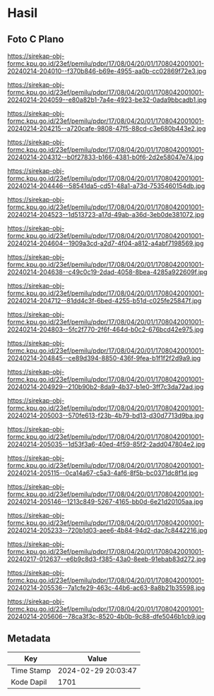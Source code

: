 # Hasil

## Foto C Plano

https://sirekap-obj-formc.kpu.go.id/23ef/pemilu/pdpr/17/08/04/20/01/1708042001001-20240214-204010--f370b846-b69e-4955-aa0b-cc02869f72e3.jpg

https://sirekap-obj-formc.kpu.go.id/23ef/pemilu/pdpr/17/08/04/20/01/1708042001001-20240214-204059--e80a82b1-7a4e-4923-be32-0ada9bbcadb1.jpg

https://sirekap-obj-formc.kpu.go.id/23ef/pemilu/pdpr/17/08/04/20/01/1708042001001-20240214-204215--a720cafe-9808-47f5-88cd-c3e680b443e2.jpg

https://sirekap-obj-formc.kpu.go.id/23ef/pemilu/pdpr/17/08/04/20/01/1708042001001-20240214-204312--b0f27833-b166-4381-b0f6-2d2e58047e74.jpg

https://sirekap-obj-formc.kpu.go.id/23ef/pemilu/pdpr/17/08/04/20/01/1708042001001-20240214-204446--58541da5-cd51-48a1-a73d-7535460154db.jpg

https://sirekap-obj-formc.kpu.go.id/23ef/pemilu/pdpr/17/08/04/20/01/1708042001001-20240214-204523--1d513723-a17d-49ab-a36d-3eb0de381072.jpg

https://sirekap-obj-formc.kpu.go.id/23ef/pemilu/pdpr/17/08/04/20/01/1708042001001-20240214-204604--1909a3cd-a2d7-4f04-a812-a4abf7198569.jpg

https://sirekap-obj-formc.kpu.go.id/23ef/pemilu/pdpr/17/08/04/20/01/1708042001001-20240214-204638--c49c0c19-2dad-4058-8bea-4285a922609f.jpg

https://sirekap-obj-formc.kpu.go.id/23ef/pemilu/pdpr/17/08/04/20/01/1708042001001-20240214-204712--81dd4c3f-6bed-4255-b51d-c025fe25847f.jpg

https://sirekap-obj-formc.kpu.go.id/23ef/pemilu/pdpr/17/08/04/20/01/1708042001001-20240214-204803--5fc2f770-2f6f-464d-b0c2-676bcd42e975.jpg

https://sirekap-obj-formc.kpu.go.id/23ef/pemilu/pdpr/17/08/04/20/01/1708042001001-20240214-204845--ce89d394-8850-436f-9fea-b1f1f2f2d9a9.jpg

https://sirekap-obj-formc.kpu.go.id/23ef/pemilu/pdpr/17/08/04/20/01/1708042001001-20240214-204929--210b90b2-8da9-4b37-b1e0-3ff7c3da72ad.jpg

https://sirekap-obj-formc.kpu.go.id/23ef/pemilu/pdpr/17/08/04/20/01/1708042001001-20240214-205003--570fe613-f23b-4b79-bd13-d30d7713d9ba.jpg

https://sirekap-obj-formc.kpu.go.id/23ef/pemilu/pdpr/17/08/04/20/01/1708042001001-20240214-205035--1d53f3a6-40ed-4f59-85f2-2add047804e2.jpg

https://sirekap-obj-formc.kpu.go.id/23ef/pemilu/pdpr/17/08/04/20/01/1708042001001-20240214-205115--0ca14a67-c5a3-4af6-8f5b-bc0371dc8f1d.jpg

https://sirekap-obj-formc.kpu.go.id/23ef/pemilu/pdpr/17/08/04/20/01/1708042001001-20240214-205146--1213c849-5267-4165-bb0d-6e21d20105aa.jpg

https://sirekap-obj-formc.kpu.go.id/23ef/pemilu/pdpr/17/08/04/20/01/1708042001001-20240214-205233--720b1d03-aee6-4b84-94d2-dac7c8442216.jpg

https://sirekap-obj-formc.kpu.go.id/23ef/pemilu/pdpr/17/08/04/20/01/1708042001001-20240217-012637--e6b9c8d3-f385-43a0-8eeb-91ebab83d272.jpg

https://sirekap-obj-formc.kpu.go.id/23ef/pemilu/pdpr/17/08/04/20/01/1708042001001-20240214-205536--7a1cfe29-463c-44b6-ac63-8a8b21b35598.jpg

https://sirekap-obj-formc.kpu.go.id/23ef/pemilu/pdpr/17/08/04/20/01/1708042001001-20240214-205606--78ca3f3c-8520-4b0b-9c88-dfe5046b1cb9.jpg


## Metadata

| Key        | Value               |
| ---------- | ------------------- |
| Time Stamp | 2024-02-29 20:03:47 |
| Kode Dapil | 1701                |



